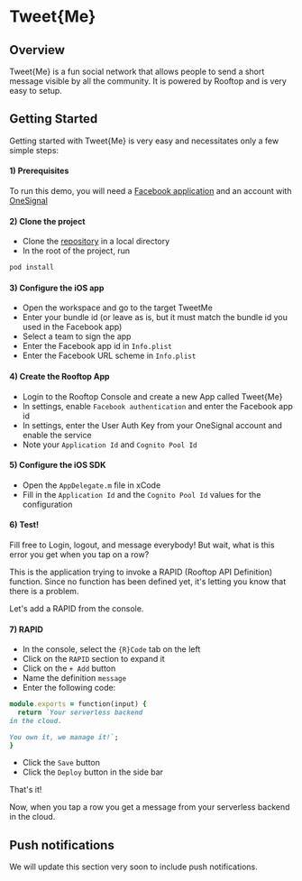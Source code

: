 # Tweet{Me}

## Overview

Tweet{Me} is a fun social network that allows people to send a short message visible by all the community.
It is powered by Rooftop and is very easy to setup.
 
## Getting Started
Getting started with Tweet{Me} is very easy and necessitates only a few simple steps:
#### 1) Prerequisites
To run this demo, you will need a [Facebook application](https://developers.facebook.com/apps) and an account with [OneSignal](https://onesignal.com)
#### 2) Clone the project
- Clone the [repository](https://github.com/Rooftoptek/TweetMe.git) in a local directory
- In the root of the project, run

```ruby
pod install
```
#### 3) Configure the iOS app
- Open the workspace and go to the target TweetMe
- Enter your bundle id (or leave as is, but it must match the bundle id you used in the Facebook app)
- Select a team to sign the app
- Enter the Facebook app id in `Info.plist`
- Enter the Facebook URL scheme in `Info.plist`

#### 4) Create the Rooftop App
- Login to the Rooftop Console and create a new App called Tweet{Me}
- In settings, enable `Facebook authentication` and enter the Facebook app id
- In settings, enter the User Auth Key from your OneSignal account and enable the service
- Note your `Application Id` and `Cognito Pool Id`

#### 5) Configure the iOS SDK
- Open the `AppDelegate.m` file in xCode
- Fill in the `Application Id` and the `Cognito Pool Id` values for the configuration

#### 6) Test!
Fill free to Login, logout, and message everybody!
But wait, what is this error you get when you tap on a row?

This is the application trying to invoke a RAPID (Rooftop API Definition) function. Since no function has been defined yet, it's letting you know that there is a problem.

Let's add a RAPID from the console.

#### 7) RAPID
- In the console, select the `{R}Code` tab on the left
- Click on the `RAPID` section to expand it
- Click on the `+ Add` button
- Name the definition `message`
- Enter the following code:

```ruby
module.exports = function(input) {
  return `Your serverless backend
in the cloud.

You own it, we manage it!`;
}
```
- Click the `Save` button
- Click the `Deploy` button in the side bar

That's it!

Now, when you tap a row you get a message from your serverless backend in the cloud.

## Push notifications

We will update this section very soon to include push notifications.